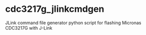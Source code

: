 # cdc3217g_jlinkcmdgen
JLink command file generator python script for flashing Micronas CDC3217G with J-Link
